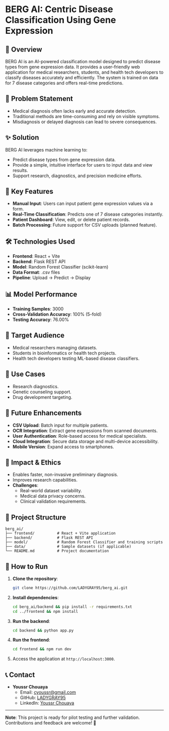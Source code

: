# BERG AI: Centric Disease Classification Using Gene Expression

## 📌 Overview
BERG AI is an AI-powered classification model designed to predict disease types from gene expression data. It provides a user-friendly web application for medical researchers, students, and health tech developers to classify diseases accurately and efficiently. The system is trained on data for 7 disease categories and offers real-time predictions.

## 🎯 Problem Statement
- Medical diagnosis often lacks early and accurate detection.
- Traditional methods are time-consuming and rely on visible symptoms.
- Misdiagnosis or delayed diagnosis can lead to severe consequences.

## ✨ Solution
BERG AI leverages machine learning to:
- Predict disease types from gene expression data.
- Provide a simple, intuitive interface for users to input data and view results.
- Support research, diagnostics, and precision medicine efforts.

## 🔧 Key Features
- **Manual Input**: Users can input patient gene expression values via a form.
- **Real-Time Classification**: Predicts one of 7 disease categories instantly.
- **Patient Dashboard**: View, edit, or delete patient records.
- **Batch Processing**: Future support for CSV uploads (planned feature).

## 🛠️ Technologies Used
- **Frontend**: React + Vite  
- **Backend**: Flask REST API  
- **Model**: Random Forest Classifier (scikit-learn)  
- **Data Format**: .csv files  
- **Pipeline**: Upload → Predict → Display  

## 📊 Model Performance
- **Training Samples**: 3000  
- **Cross-Validation Accuracy**: 100% (5-fold)  
- **Testing Accuracy**: 76.00%  

## 👥 Target Audience
- Medical researchers managing datasets.  
- Students in bioinformatics or health tech projects.  
- Health tech developers testing ML-based disease classifiers.  

## 🚀 Use Cases
- Research diagnostics.  
- Genetic counseling support.  
- Drug development targeting.  

## 🔮 Future Enhancements
- **CSV Upload**: Batch input for multiple patients.  
- **OCR Integration**: Extract gene expressions from scanned documents.  
- **User Authentication**: Role-based access for medical specialists.  
- **Cloud Integration**: Secure data storage and multi-device accessibility.  
- **Mobile Version**: Expand access to smartphones.  

## 🌟 Impact & Ethics
- Enables faster, non-invasive preliminary diagnosis.  
- Improves research capabilities.  
- **Challenges**:  
  - Real-world dataset variability.  
  - Medical data privacy concerns.  
  - Clinical validation requirements.  

## 📂 Project Structure
```
berg_ai/
├── frontend/          # React + Vite application
├── backend/           # Flask REST API
├── model/             # Random Forest Classifier and training scripts
├── data/              # Sample datasets (if applicable)
└── README.md          # Project documentation
```

## 📝 How to Run
1. **Clone the repository**:
   ```bash
   git clone https://github.com/LADYGRAY95/berg_ai.git
   ```
2. **Install dependencies**:
   ```bash
   cd berg_ai/backend && pip install -r requirements.txt
   cd ../frontend && npm install
   ```
3. **Run the backend**:
   ```bash
   cd backend && python app.py
   ```
4. **Run the frontend**:
   ```bash
   cd frontend && npm run dev
   ```
5. Access the application at `http://localhost:3000`.

## 📞 Contact
- **Youssr Chouaya**  
  - Email: [cyoussr@gmail.com](mailto:cyoussr@gmail.com)  
  - GitHub: [LADYGRAY95](https://github.com/LADYGRAY95)  
  - LinkedIn: [Youssr Chouaya](https://linkedin.com/in/youssr-chouaya-63a54929a)  

---
**Note**: This project is ready for pilot testing and further validation. Contributions and feedback are welcome! 🚀
